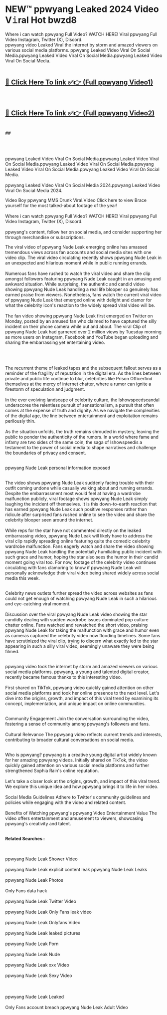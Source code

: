 
# NEW™ ppwyang L𝚎aked 2024 Video V𝚒ral Hot bwzd8

Where i can watch ppwyang Full Video? WATCH HERE! Viral ppwyang Full Video Instagram, Twitter (X), Discord. <br>
ppwyang video Leaked Viral the internet by storm and amazed viewers on various social media platforms. ppwyang Leaked Video Viral On Social Media.ppwyang Leaked Video Viral On Social Media.ppwyang Leaked Video Viral On Social Media.<br>
 <br>

##  <a href="https://clipsfans.site?title=ppwyang&ref=git">🔴 Click Here To link ✅👉 (Full ppwyang Video1) </a><br>
  <br>

##  <a href="https://clipsfans.site?title=ppwyang&ref=git">🔴 Click Here To link ✅👉 (Full ppwyang Video2)</a><br>
  <br>
  ##


  <br>

  <br>

<br><br>
ppwyang Leaked Video Viral On Social Media.ppwyang Leaked Video Viral On Social Media.ppwyang Leaked Video Viral On Social Media.ppwyang Leaked Video Viral On Social Media.ppwyang Leaked Video Viral On Social Media.
<br><br>
ppwyang Leaked Video Viral On Social Media 2024.ppwyang Leaked Video Viral On Social Media 2024.


Video Boy ppwyang MMS Drunk Viral.Video Click here to view Brace yourself for the most talked-about footage of the year!
<br><br>
Where i can watch ppwyang Full Video? WATCH HERE! Viral ppwyang Full Video Instagram, Twitter (X), Discord.
<br><br>
ppwyang's content, follow her on social media, and consider supporting her through merchandise or subscriptions.


The viral video of ppwyang Nude Leak emerging online has amassed tremendous views across fan accounts and social media sites with one video clip. The viral video circulating recently shows ppwyang Nude Leak in an unexpected and hilarious moment while in public running errands.
<br><br>
Numerous fans have rushed to watch the viral video and share the clip amongst followers featuring ppwyang Nude Leak caught in an amusing and awkward situation. While surprising, the authentic and candid video showing ppwyang Nude Leak handling a real life blooper so genuinely has earned praise from viewers. Nonetheless, fans watch the current viral video of ppwyang Nude Leak that emerged online with delight and clamor for what the celebrity icon's reaction to the widely spread viral video will be.
<br><br>
The fan video showing ppwyang Nude Leak first emerged on Twitter on Monday, posted by an amused fan who claimed to have captured the silly incident on their phone camera while out and about. The viral Clip of ppwyang Nude Leak had garnered over 2 million views by Tuesday morning as more users on Instagram, Facebook and YouTube began uploading and sharing the embarrassing yet entertaining video.
<br><br>


<br><br>
The recurrent theme of leaked tapes and the subsequent fallout serves as a reminder of the fragility of reputation in the digital era. As the lines between private and public life continue to blur, celebrities like Prison Officerfind themselves at the mercy of internet chatter, where a rumor can ignite a firestorm of speculation and judgment.
<br><br>
In the ever evolving landscape of celebrity culture, the Ishowspeedscandal underscores the relentless pursuit of sensationalism, a pursuit that often comes at the expense of truth and dignity. As we navigate the complexities of the digital age, the line between entertainment and exploitation remains perilously thin.
<br><br>
As the situation unfolds, the truth remains shrouded in mystery, leaving the public to ponder the authenticity of the rumors. In a world where fame and infamy are two sides of the same coin, the saga of Ishowspeedis a testament to the power of social media to shape narratives and challenge the boundaries of privacy and consent.
<br><br>





ppwyang Nude Leak personal information exposed
<br><br>



The video shows ppwyang Nude Leak suddenly facing trouble with their outfit coming undone while casually walking about and running errands. Despite the embarrassment most would feel at having a wardrobe malfunction publicly, viral footage shows ppwyang Nude Leak simply laughing the incident off themselves. It is this down-to-earth reaction that has earned ppwyang Nude Leak such positive responses rather than ridicule after surprised fans rushed online to see the video and share the celebrity blooper seen around the internet.
<br><br>
While reps for the star have not commented directly on the leaked embarrassing video, ppwyang Nude Leak will likely have to address the viral clip rapidly spreading online featuring quite the comedic celebrity wardrobe malfunction. Fans eagerly watch and share the video showing ppwyang Nude Leak handling the potentially humiliating public incident with such grace and humor, hoping the star also sees the humor in their candid moment going viral too. For now, footage of the celebrity video continues circulating with fans clamoring to know if ppwyang Nude Leak will personally acknowledge their viral video being shared widely across social media this week.
<br><br>

Celebrity news outlets further spread the video across websites as fans could not get enough of watching ppwyang Nude Leak in such a hilarious and eye-catching viral moment.
<br><br>
Discussion over the viral ppwyang Nude Leak video showing the star candidly dealing with sudden wardrobe issues dominated pop culture chatter online. Fans watched and rewatched the short video, praising ppwyang Nude Leak for taking the malfunction with grace and humor even as cameras captured the celebrity video now flooding timelines. Some fans have scrutinized the viral clip, trying to discern what exactly led to the star appearing in such a silly viral video, seemingly unaware they were being filmed.
<br><br>


ppwyang video took the internet by storm and amazed viewers on various social media platforms. ppwyang, a young and talented digital creator, recently became famous thanks to this interesting video.
<br><br>
First shared on TikTok, ppwyang video quickly gained attention on other social media platforms and took her online presence to the next level. Let's dive into the origins, growth, and impact of this viral trend by examining its concept, implementation, and unique impact on online communities.
<br><br>

Community Engagement Join the conversation surrounding the video, fostering a sense of community among ppwyang's followers and fans.
<br><br>
Cultural Relevance The ppwyang video reflects current trends and interests, contributing to broader cultural conversations on social media.
<br><br>




Who is ppwyang? ppwyang is a creative young digital artist widely known for her amazing ppwyang videos. Initially shared on TikTok, the video quickly gained attention on various social media platforms and further strengthened Sophia Rain's online reputation.
<br><br>
Let's take a closer look at the origins, growth, and impact of this viral trend. We explore this unique idea and how ppwyang brings it to life in her video.
<br><br>
Social Media Guidelines Adhere to Twitter's community guidelines and policies while engaging with the video and related content.
<br><br>
Benefits of Watching ppwyang's ppwyang Video Entertainment Value The video offers entertainment and amusement to viewers, showcasing ppwyang's creativity and talent.
<br><br>




<strong>Related Searches :</strong>

<br><br>
ppwyang Nude Leak Shower Video
<br><br>
ppwyang Nude Leak explicit content leak
ppwyang Nude Leak Leaks
<br><br>
ppwyang Nude Leak Photos
<br><br>
Only Fans data hack
<br><br>
ppwyang Nude Leak Twitter Video
<br><br>
ppwyang Nude Leak Only Fans leak video
<br><br>
ppwyang Nude Leak Onlyfans Video
<br><br>
ppwyang Nude Leak leaked pictures
<br><br>
ppwyang Nude Leak Porn
<br><br>
ppwyang Nude Leak Nude
<br><br>
ppwyang Nude Leak xxx Video
<br><br>
ppwyang Nude Leak Sexy Video
<br><br>
<br><br>
ppwyang Nude Leak Leaked
<br><br>
Only Fans account breach
ppwyang Nude Leak Adult Video
<br><br>